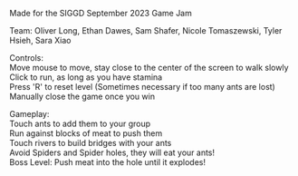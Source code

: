 Made for the SIGGD September 2023 Game Jam

Team: Oliver Long, Ethan Dawes, Sam Shafer, Nicole Tomaszewski, Tyler Hsieh, Sara Xiao

Controls: <br>
Move mouse to move, stay close to the center of the screen to walk slowly<br>
Click to run, as long as you have stamina<br>
Press 'R' to reset level (Sometimes necessary if too many ants are lost)<br>
Manually close the game once you win<br>

Gameplay: <br>
Touch ants to add them to your group <br>
Run against blocks of meat to push them <br>
Touch rivers to build bridges with your ants <br> 
Avoid Spiders and Spider holes, they will eat your ants! <br>
Boss Level: Push meat into the hole until it explodes!
